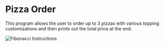 # Pizza Order

This program allows the user to order up to 3 pizzas with various topping customizations and then prints out the total price at the end.

![Fibonacci Instructions](https://github.com/coleternes/gifs/blob/main/cpsc231/pizza.gif)
